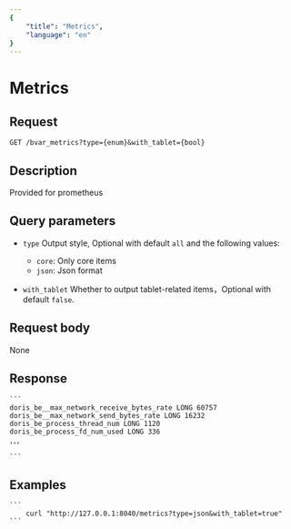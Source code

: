 ```yaml
---
{
    "title": "Metrics",
    "language": "en"
}
---
```


<!-- 
Licensed to the Apache Software Foundation (ASF) under one
or more contributor license agreements.  See the NOTICE file
distributed with this work for additional information
regarding copyright ownership.  The ASF licenses this file
to you under the Apache License, Version 2.0 (the
"License"); you may not use this file except in compliance
with the License.  You may obtain a copy of the License at

  http://www.apache.org/licenses/LICENSE-2.0

Unless required by applicable law or agreed to in writing,
software distributed under the License is distributed on an
"AS IS" BASIS, WITHOUT WARRANTIES OR CONDITIONS OF ANY
KIND, either express or implied.  See the License for the
specific language governing permissions and limitations
under the License.
-->

# Metrics

## Request

`GET /bvar_metrics?type={enum}&with_tablet={bool}`

## Description

Provided for prometheus

## Query parameters

* `type`
    Output style, Optional with default `all` and the following values:
    - `core`: Only core items
    - `json`: Json format

* `with_tablet`
    Whether to output tablet-related items，Optional with default `false`.

## Request body

None

## Response

    ```
    doris_be__max_network_receive_bytes_rate LONG 60757
    doris_be__max_network_send_bytes_rate LONG 16232
    doris_be_process_thread_num LONG 1120
    doris_be_process_fd_num_used LONG 336
    ，，，

    ```
## Examples


    ```
        curl "http://127.0.0.1:8040/metrics?type=json&with_tablet=true"
    ```

